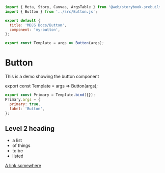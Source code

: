 ```js script
import { Meta, Story, Canvas, ArgsTable } from '@web/storybook-prebuilt/addon-docs/blocks.js';
import { Button } from '../src/Button.js';

export default {
  title: 'MDJS Docs/Button',
  component: 'my-button',
};

export const Template = args => Button(args);
```

# Button

This is a demo showing the button component

export const Template = args => Button(args);

```js story
export const Primary = Template.bind({});
Primary.args = {
  primary: true,
  label: 'Button',
};
```

## Level 2 heading

- a list
- of things
- to be
- listed

[A link somewhere](./foo.js)
